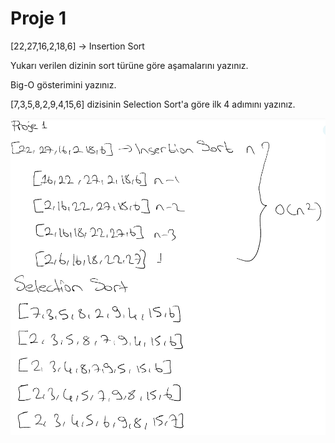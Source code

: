# Proje 1

[22,27,16,2,18,6] -> Insertion Sort

Yukarı verilen dizinin sort türüne göre aşamalarını yazınız.

Big-O gösterimini yazınız.

[7,3,5,8,2,9,4,15,6] dizisinin Selection Sort'a göre ilk 4 adımını yazınız.

![github](figures/proje1.png)